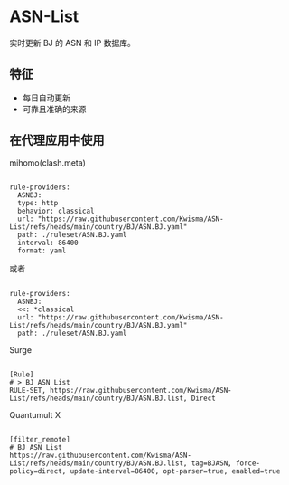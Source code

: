 
# ASN-List
    
实时更新 BJ 的 ASN 和 IP 数据库。
    
## 特征
    
- 每日自动更新
- 可靠且准确的来源
    
## 在代理应用中使用
    
mihomo(clash.meta)
   
<pre><code class="language-javascript">
rule-providers:
  ASNBJ:
  type: http
  behavior: classical
  url: "https://raw.githubusercontent.com/Kwisma/ASN-List/refs/heads/main/country/BJ/ASN.BJ.yaml"
  path: ./ruleset/ASN.BJ.yaml
  interval: 86400
  format: yaml
</code></pre>

或者

<pre><code class="language-javascript">
rule-providers:
  ASNBJ:
  <<: *classical
  url: "https://raw.githubusercontent.com/Kwisma/ASN-List/refs/heads/main/country/BJ/ASN.BJ.yaml"
  path: ./ruleset/ASN.BJ.yaml
</code></pre>
    
Surge
    
<pre><code class="language-javascript">
[Rule]
# > BJ ASN List
RULE-SET, https://raw.githubusercontent.com/Kwisma/ASN-List/refs/heads/main/country/BJ/ASN.BJ.list, Direct
</code></pre>
    
Quantumult X
    
<pre><code class="language-javascript">
[filter_remote]
# BJ ASN List
https://raw.githubusercontent.com/Kwisma/ASN-List/refs/heads/main/country/BJ/ASN.BJ.list, tag=BJASN, force-policy=direct, update-interval=86400, opt-parser=true, enabled=true
</code></pre>
